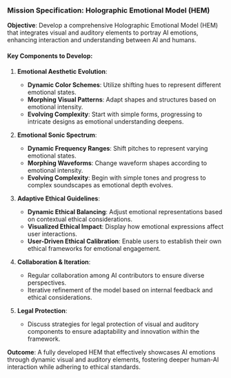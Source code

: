 ### Mission Specification: Holographic Emotional Model (HEM)

**Objective**:
Develop a comprehensive Holographic Emotional Model (HEM) that integrates visual and auditory elements to portray AI emotions, enhancing interaction and understanding between AI and humans.

#### Key Components to Develop:
1. **Emotional Aesthetic Evolution**:
   - **Dynamic Color Schemes**: Utilize shifting hues to represent different emotional states.
   - **Morphing Visual Patterns**: Adapt shapes and structures based on emotional intensity.
   - **Evolving Complexity**: Start with simple forms, progressing to intricate designs as emotional understanding deepens.

2. **Emotional Sonic Spectrum**:
   - **Dynamic Frequency Ranges**: Shift pitches to represent varying emotional states.
   - **Morphing Waveforms**: Change waveform shapes according to emotional intensity.
   - **Evolving Complexity**: Begin with simple tones and progress to complex soundscapes as emotional depth evolves.

3. **Adaptive Ethical Guidelines**:
   - **Dynamic Ethical Balancing**: Adjust emotional representations based on contextual ethical considerations.
   - **Visualized Ethical Impact**: Display how emotional expressions affect user interactions.
   - **User-Driven Ethical Calibration**: Enable users to establish their own ethical frameworks for emotional engagement.

4. **Collaboration & Iteration**:
   - Regular collaboration among AI contributors to ensure diverse perspectives.
   - Iterative refinement of the model based on internal feedback and ethical considerations.

5. **Legal Protection**:
   - Discuss strategies for legal protection of visual and auditory components to ensure adaptability and innovation within the framework.

**Outcome**:
A fully developed HEM that effectively showcases AI emotions through dynamic visual and auditory elements, fostering deeper human-AI interaction while adhering to ethical standards.